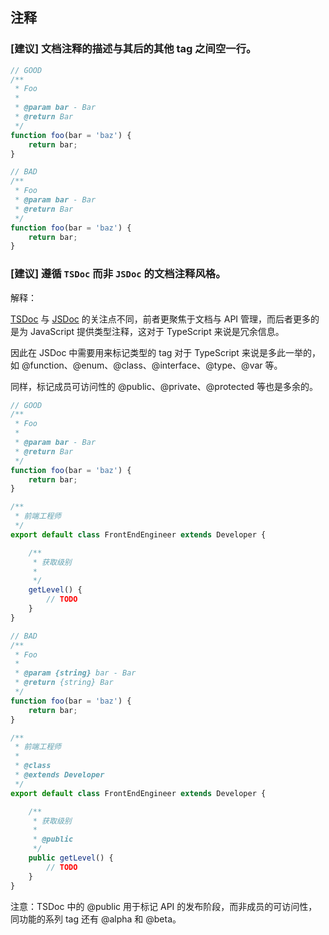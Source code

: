 
## 注释

### [建议] 文档注释的描述与其后的其他 tag 之间空一行。

```ts
// GOOD
/**
 * Foo
 *
 * @param bar - Bar
 * @return Bar
 */
function foo(bar = 'baz') {
    return bar;
}
```

```ts
// BAD
/**
 * Foo
 * @param bar - Bar
 * @return Bar
 */
function foo(bar = 'baz') {
    return bar;
}
```

### [建议] 遵循 `TSDoc` 而非 `JSDoc` 的文档注释风格。

解释：

[TSDoc](https://tsdoc.org/) 与 [JSDoc](https://jsdoc.app/) 的关注点不同，前者更聚焦于文档与 API 管理，而后者更多的是为 JavaScript 提供类型注释，这对于 TypeScript 来说是冗余信息。

因此在 JSDoc 中需要用来标记类型的 tag 对于 TypeScript 来说是多此一举的，如 @function、@enum、@class、@interface、@type、@var 等。

同样，标记成员可访问性的 @public、@private、@protected 等也是多余的。

```ts
// GOOD
/**
 * Foo
 *
 * @param bar - Bar
 * @return Bar
 */
function foo(bar = 'baz') {
    return bar;
}

/**
 * 前端工程师
 */
export default class FrontEndEngineer extends Developer {

    /**
     * 获取级别
     *
     */
    getLevel() {
        // TODO
    }
}
```

```ts
// BAD
/**
 * Foo
 *
 * @param {string} bar - Bar
 * @return {string} Bar
 */
function foo(bar = 'baz') {
    return bar;
}

/**
 * 前端工程师
 *
 * @class
 * @extends Developer
 */
export default class FrontEndEngineer extends Developer {

    /**
     * 获取级别
     *
     * @public
     */
    public getLevel() {
        // TODO
    }
}
```

注意：TSDoc 中的 @public 用于标记 API 的发布阶段，而非成员的可访问性，同功能的系列 tag 还有 @alpha 和 @beta。
